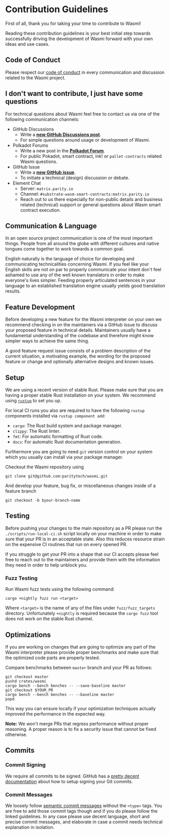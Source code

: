# Contribution Guidelines

First of all, thank you for taking your time to contribute to Wasmi!

Reading these contribution guidelines is your best initial step towards
successfully driving the development of Wasmi forward with your own ideas
and use cases.

## Code of Conduct

Please respect our [code of conduct](./CODE_OF_CONDUCT.md) in every
communication and discussion related to the Wasmi project.

## I don't want to contribute, I just have some questions

For technical questions about Wasmi feel free to contact
us via one of the following communication channels:

- GitHub Discussions
    - Write a [**new GitHub Discussions post**](https://github.com/wasmi-labs/wasmi/discussions/new).
    - For simple questions around usage or development of Wasmi.
- Polkadot Forums
    - Write a new post in the [**Polkadot Forum**](https://forum.polkadot.network/).
    - For public Pokadot, smart contract, ink! or `pallet-contracts`
      related Wasmi questions.
- GitHub Issue
    - Write a [**new GitHub issue**](https://github.com/wasmi-labs/wasmi/issues/new).
    - To initiate a technical (design) discussion or debate.
- Element Chat
    - Server: `matrix.parity.io`
    - Channel: `#substrate-wasm-smart-contracts:matrix.parity.io`
    - Reach out to us there especially for non-public details and business
      related (technical) support or general questions about Wasm smart contract
      execution.

## Communication & Language

In an open source project communication is one of the most important things.
People from all around the globe with different cultures and native tongues
come together to work towards a common goal.

English naturally is the language of choice for developing and communicating
technicalities concerning Wasmi. If you feel like your English skills are not
on par to properly communicate your intent don't feel ashamed to use any of
the well known translators in order to make everyone's lives simpler.
Feeding properly articulated sentences in your language to an established
translation engine usually yields good translation results.

## Feature Development

Before developing a new feature for the Wasmi interpreter on your own
we recommend checking in on the maintainers via a GitHub issue to discuss
your proposed feature in technical details.
Maintainers usually have a fundamental understanding of the codebase and
therefore might know simpler ways to achieve the same thing.

A good feature request issue consists of a problem description of the current
situation, a motivating example, the wording for the proposed feature or
change and optionally alternative designs and known issues.

## Setup

We are using a recent version of stable Rust.
Please make sure that you are having a proper stable Rust installation on your
system. We recommend using [`rustup`](https://rustup.rs/) to set you up.

For local CI runs you also are required to have the following `rustup`
components installed via `rustup component add`:

- `cargo`: The Rust build system and package manager.
- `clippy`: The Rust linter.
- `fmt`: For automatic formatting of Rust code.
- `docs`: For automatic Rust documentation generation.

Furthermore you are going to need `git` version control on your system which
you usually can install via your package manager.

Checkout the Wasmi repository using
```
git clone git@github.com:paritytech/wasmi.git
```
And develop your feature, bug fix, or miscellaneous changes inside of a feature
branch
```
git checkout -b $your-branch-name
```

## Testing

Before pushing your changes to the main repository as a PR please run the
`./scripts/run-local-ci.sh` script locally on your machine in order to make sure
that your PR is in an acceptable state.
Also this reduces resource strain on the expensive CI routines that run on every
opened PR.

If you struggle to get your PR into a shape that our CI accepts please feel
free to reach out to the maintainers and provide them with the information
they need in order to help unblock you.

### Fuzz Testing

Run Wasmi fuzz tests using the following command:

```
cargo +nightly fuzz run <target>
```
Where `<target>` is the name of any of the files under `fuzz/fuzz_targets`
directory. Unfortunately `+nightly` is required because the `cargo fuzz` tool
does not work on the stable Rust channel.

## Optimizations

If you are working on changes that are going to optimize any part of the Wasmi
interpreter please provide proper benchmarks and make sure that the optimized
code parts are properly tested.

Compare benchmarks between `master` branch and your PR as follows:
```
git checkout master
pushd crates/wasmi
cargo bench --bench benches -- --save-baseline master
git checkout $YOUR_PR
cargo bench --bench benches -- --baseline master
popd
```
This way you can ensure locally if your optimization techniques actually
improved the performance in the expected way.

**Note:** We won't merge PRs that regress performance without proper reasoning.
A proper reason is to fix a security issue that cannot be fixed otherwise.

## Commits

### Commit Signing

We require all commits to be signed. GitHub has a [pretty decent documentation]
about how to setup signing your Git commits.

[pretty decent documentation]:
https://docs.github.com/en/authentication/managing-commit-signature-verification/signing-commits

### Commit Messages

We loosely follow [semantic commit messages] without the `<type>` tags.
You are free to add those commit tags though and if you do please follow
the linked guidelines.
In any case please use decent language, short and precise commit messages,
and elaborate in case a commit needs technical explanation in isolation.

[semantic commit messages]:
https://gist.github.com/joshbuchea/6f47e86d2510bce28f8e7f42ae84c716
